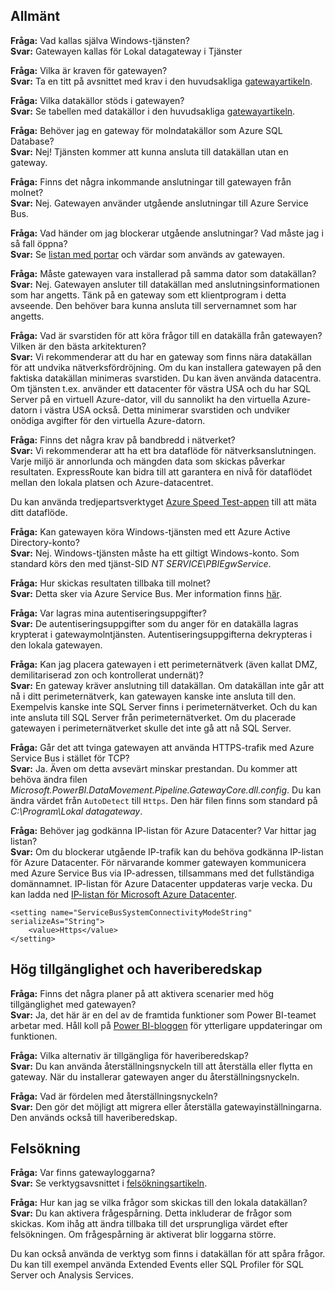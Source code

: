 ## <a name="general"></a>Allmänt
**Fråga:** Vad kallas själva Windows-tjänsten?  
**Svar:** Gatewayen kallas för Lokal datagateway i Tjänster

**Fråga:** Vilka är kraven för gatewayen?  
**Svar:** Ta en titt på avsnittet med krav i den huvudsakliga [gatewayartikeln](../service-gateway-onprem.md).

**Fråga:** Vilka datakällor stöds i gatewayen?  
**Svar:** Se tabellen med datakällor i den huvudsakliga [gatewayartikeln](../service-gateway-onprem.md).

**Fråga:** Behöver jag en gateway för molndatakällor som Azure SQL Database?  
**Svar:** Nej! Tjänsten kommer att kunna ansluta till datakällan utan en gateway.

**Fråga:** Finns det några inkommande anslutningar till gatewayen från molnet?  
**Svar:** Nej. Gatewayen använder utgående anslutningar till Azure Service Bus.

**Fråga:** Vad händer om jag blockerar utgående anslutningar? Vad måste jag i så fall öppna?  
**Svar:** Se [listan med portar](../service-gateway-onprem.md#ports) och värdar som används av gatewayen.

**Fråga:** Måste gatewayen vara installerad på samma dator som datakällan?  
**Svar:** Nej. Gatewayen ansluter till datakällan med anslutningsinformationen som har angetts. Tänk på en gateway som ett klientprogram i detta avseende. Den behöver bara kunna ansluta till servernamnet som har angetts.

**Fråga:** Vad är svarstiden för att köra frågor till en datakälla från gatewayen? Vilken är den bästa arkitekturen?  
**Svar:** Vi rekommenderar att du har en gateway som finns nära datakällan för att undvika nätverksfördröjning. Om du kan installera gatewayen på den faktiska datakällan minimeras svarstiden. Du kan även använda datacentra. Om tjänsten t.ex. använder ett datacenter för västra USA och du har SQL Server på en virtuell Azure-dator, vill du sannolikt ha den virtuella Azure-datorn i västra USA också. Detta minimerar svarstiden och undviker onödiga avgifter för den virtuella Azure-datorn.

**Fråga:** Finns det några krav på bandbredd i nätverket?  
**Svar:** Vi rekommenderar att ha ett bra dataflöde för nätverksanslutningen. Varje miljö är annorlunda och mängden data som skickas påverkar resultaten. ExpressRoute kan bidra till att garantera en nivå för dataflödet mellan den lokala platsen och Azure-datacentret.

Du kan använda tredjepartsverktyget [Azure Speed Test-appen](http://azurespeedtest.azurewebsites.net/) till att mäta ditt dataflöde.

**Fråga:** Kan gatewayen köra Windows-tjänsten med ett Azure Active Directory-konto?  
**Svar:** Nej. Windows-tjänsten måste ha ett giltigt Windows-konto. Som standard körs den med tjänst-SID *NT SERVICE\PBIEgwService*.

**Fråga:** Hur skickas resultaten tillbaka till molnet?  
**Svar:** Detta sker via Azure Service Bus. Mer information finns [här](../service-gateway-onprem.md#how-the-gateway-works).

**Fråga:** Var lagras mina autentiseringsuppgifter?  
**Svar:** De autentiseringsuppgifter som du anger för en datakälla lagras krypterat i gatewaymolntjänsten. Autentiseringsuppgifterna dekrypteras i den lokala gatewayen.

**Fråga:** Kan jag placera gatewayen i ett perimeternätverk (även kallat DMZ, demilitariserad zon och kontrollerat undernät)?  
**Svar:** En gateway kräver anslutning till datakällan. Om datakällan inte går att nå i ditt perimeternätverk, kan gatewayen kanske inte ansluta till den. Exempelvis kanske inte SQL Server finns i perimeternätverket. Och du kan inte ansluta till SQL Server från perimeternätverket. Om du placerade gatewayen i perimeternätverket skulle det inte gå att nå SQL Server.

**Fråga:** Går det att tvinga gatewayen att använda HTTPS-trafik med Azure Service Bus i stället för TCP?  
**Svar:** Ja. Även om detta avsevärt minskar prestandan. Du kommer att behöva ändra filen *Microsoft.PowerBI.DataMovement.Pipeline.GatewayCore.dll.config*. Du kan ändra värdet från `AutoDetect` till `Https`. Den här filen finns som standard på *C:\Program\Lokal datagateway*.

**Fråga:** Behöver jag godkänna IP-listan för Azure Datacenter? Var hittar jag listan?  
**Svar:** Om du blockerar utgående IP-trafik kan du behöva godkänna IP-listan för Azure Datacenter. För närvarande kommer gatewayen kommunicera med Azure Service Bus via IP-adressen, tillsammans med det fullständiga domännamnet. IP-listan för Azure Datacenter uppdateras varje vecka. Du kan ladda ned [IP-listan för Microsoft Azure Datacenter](https://www.microsoft.com/download/details.aspx?id=41653).

```
<setting name="ServiceBusSystemConnectivityModeString" serializeAs="String">
    <value>Https</value>
</setting>
```

## <a name="high-availabilitydisaster-recovery"></a>Hög tillgänglighet och haveriberedskap
**Fråga:** Finns det några planer på att aktivera scenarier med hög tillgänglighet med gatewayen?  
**Svar:** Ja, det här är en del av de framtida funktioner som Power BI-teamet arbetar med. Håll koll på [Power BI-bloggen](https://powerbi.microsoft.com/blog/) för ytterligare uppdateringar om funktionen.

**Fråga:** Vilka alternativ är tillgängliga för haveriberedskap?  
**Svar:** Du kan använda återställningsnyckeln till att återställa eller flytta en gateway. När du installerar gatewayen anger du återställningsnyckeln.

**Fråga:** Vad är fördelen med återställningsnyckeln?  
**Svar:** Den gör det möjligt att migrera eller återställa gatewayinställningarna. Den används också till haveriberedskap.

## <a name="troubleshooting"></a>Felsökning
**Fråga:** Var finns gatewayloggarna?  
**Svar:** Se verktygsavsnittet i [felsökningsartikeln](../service-gateway-onprem-tshoot.md#tools-for-troubleshooting).

**Fråga:** Hur kan jag se vilka frågor som skickas till den lokala datakällan?  
**Svar:** Du kan aktivera frågespårning.  Detta inkluderar de frågor som skickas. Kom ihåg att ändra tillbaka till det ursprungliga värdet efter felsökningen. Om frågespårning är aktiverat blir loggarna större.

Du kan också använda de verktyg som finns i datakällan för att spåra frågor. Du kan till exempel använda Extended Events eller SQL Profiler för SQL Server och Analysis Services.

